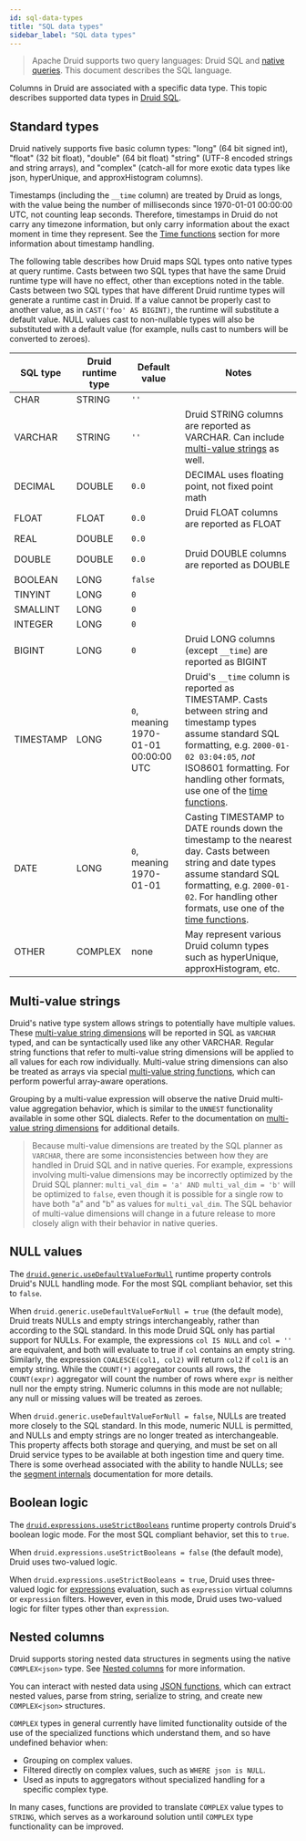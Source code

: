 ```yaml
---
id: sql-data-types
title: "SQL data types"
sidebar_label: "SQL data types"
---
```


<!--
  ~ Licensed to the Apache Software Foundation (ASF) under one
  ~ or more contributor license agreements.  See the NOTICE file
  ~ distributed with this work for additional information
  ~ regarding copyright ownership.  The ASF licenses this file
  ~ to you under the Apache License, Version 2.0 (the
  ~ "License"); you may not use this file except in compliance
  ~ with the License.  You may obtain a copy of the License at
  ~
  ~   http://www.apache.org/licenses/LICENSE-2.0
  ~
  ~ Unless required by applicable law or agreed to in writing,
  ~ software distributed under the License is distributed on an
  ~ "AS IS" BASIS, WITHOUT WARRANTIES OR CONDITIONS OF ANY
  ~ KIND, either express or implied.  See the License for the
  ~ specific language governing permissions and limitations
  ~ under the License.
  -->

> Apache Druid supports two query languages: Druid SQL and [native queries](querying.md).
> This document describes the SQL language.


Columns in Druid are associated with a specific data type. This topic describes supported data types in [Druid SQL](./sql.md). 

## Standard types

Druid natively supports five basic column types: "long" (64 bit signed int), "float" (32 bit float), "double" (64 bit
float) "string" (UTF-8 encoded strings and string arrays), and "complex" (catch-all for more exotic data types like
json, hyperUnique, and approxHistogram columns).

Timestamps (including the `__time` column) are treated by Druid as longs, with the value being the number of
milliseconds since 1970-01-01 00:00:00 UTC, not counting leap seconds. Therefore, timestamps in Druid do not carry any
timezone information, but only carry information about the exact moment in time they represent. See the
[Time functions](sql-scalar.md#date-and-time-functions) section for more information about timestamp handling.

The following table describes how Druid maps SQL types onto native types at query runtime. Casts between two SQL types
that have the same Druid runtime type will have no effect, other than exceptions noted in the table. Casts between two
SQL types that have different Druid runtime types will generate a runtime cast in Druid. If a value cannot be properly
cast to another value, as in `CAST('foo' AS BIGINT)`, the runtime will substitute a default value. NULL values cast
to non-nullable types will also be substituted with a default value (for example, nulls cast to numbers will be
converted to zeroes).

|SQL type|Druid runtime type|Default value|Notes|
|--------|------------------|-------------|-----|
|CHAR|STRING|`''`||
|VARCHAR|STRING|`''`|Druid STRING columns are reported as VARCHAR. Can include [multi-value strings](#multi-value-strings) as well.|
|DECIMAL|DOUBLE|`0.0`|DECIMAL uses floating point, not fixed point math|
|FLOAT|FLOAT|`0.0`|Druid FLOAT columns are reported as FLOAT|
|REAL|DOUBLE|`0.0`||
|DOUBLE|DOUBLE|`0.0`|Druid DOUBLE columns are reported as DOUBLE|
|BOOLEAN|LONG|`false`||
|TINYINT|LONG|`0`||
|SMALLINT|LONG|`0`||
|INTEGER|LONG|`0`||
|BIGINT|LONG|`0`|Druid LONG columns (except `__time`) are reported as BIGINT|
|TIMESTAMP|LONG|`0`, meaning 1970-01-01 00:00:00 UTC|Druid's `__time` column is reported as TIMESTAMP. Casts between string and timestamp types assume standard SQL formatting, e.g. `2000-01-02 03:04:05`, _not_ ISO8601 formatting. For handling other formats, use one of the [time functions](sql-scalar.md#date-and-time-functions).|
|DATE|LONG|`0`, meaning 1970-01-01|Casting TIMESTAMP to DATE rounds down the timestamp to the nearest day. Casts between string and date types assume standard SQL formatting, e.g. `2000-01-02`. For handling other formats, use one of the [time functions](sql-scalar.md#date-and-time-functions).|
|OTHER|COMPLEX|none|May represent various Druid column types such as hyperUnique, approxHistogram, etc.|

## Multi-value strings

Druid's native type system allows strings to potentially have multiple values. These
[multi-value string dimensions](multi-value-dimensions.md) will be reported in SQL as `VARCHAR` typed, and can be
syntactically used like any other VARCHAR. Regular string functions that refer to multi-value string dimensions will be
applied to all values for each row individually. Multi-value string dimensions can also be treated as arrays via special
[multi-value string functions](sql-multivalue-string-functions.md), which can perform powerful array-aware operations.

Grouping by a multi-value expression will observe the native Druid multi-value aggregation behavior, which is similar to
the `UNNEST` functionality available in some other SQL dialects. Refer to the documentation on
[multi-value string dimensions](multi-value-dimensions.md) for additional details.

> Because multi-value dimensions are treated by the SQL planner as `VARCHAR`, there are some inconsistencies between how
> they are handled in Druid SQL and in native queries. For example, expressions involving multi-value dimensions may be
> incorrectly optimized by the Druid SQL planner: `multi_val_dim = 'a' AND multi_val_dim = 'b'` will be optimized to
> `false`, even though it is possible for a single row to have both "a" and "b" as values for `multi_val_dim`. The
> SQL behavior of multi-value dimensions will change in a future release to more closely align with their behavior
> in native queries.

## NULL values

The [`druid.generic.useDefaultValueForNull`](../configuration/index.md#sql-compatible-null-handling)
runtime property controls Druid's NULL handling mode. For the most SQL compliant behavior, set this to `false`.

When `druid.generic.useDefaultValueForNull = true` (the default mode), Druid treats NULLs and empty strings
interchangeably, rather than according to the SQL standard. In this mode Druid SQL only has partial support for NULLs.
For example, the expressions `col IS NULL` and `col = ''` are equivalent, and both will evaluate to true if `col`
contains an empty string. Similarly, the expression `COALESCE(col1, col2)` will return `col2` if `col1` is an empty
string. While the `COUNT(*)` aggregator counts all rows, the `COUNT(expr)` aggregator will count the number of rows
where `expr` is neither null nor the empty string. Numeric columns in this mode are not nullable; any null or missing
values will be treated as zeroes.

When `druid.generic.useDefaultValueForNull = false`, NULLs are treated more closely to the SQL standard. In this mode,
numeric NULL is permitted, and NULLs and empty strings are no longer treated as interchangeable. This property
affects both storage and querying, and must be set on all Druid service types to be available at both ingestion time
and query time. There is some overhead associated with the ability to handle NULLs; see
the [segment internals](../design/segments.md#handling-null-values) documentation for more details.

## Boolean logic

The [`druid.expressions.useStrictBooleans`](../configuration/index.md#expression-processing-configurations)
runtime property controls Druid's boolean logic mode. For the most SQL compliant behavior, set this to `true`.

When `druid.expressions.useStrictBooleans = false` (the default mode), Druid uses two-valued logic.

When `druid.expressions.useStrictBooleans = true`, Druid uses three-valued logic for
[expressions](../misc/math-expr.md) evaluation, such as `expression` virtual columns or `expression` filters.
However, even in this mode, Druid uses two-valued logic for filter types other than `expression`.

## Nested columns

Druid supports storing nested data structures in segments using the native `COMPLEX<json>` type. See [Nested columns](./nested-columns.md) for more information.

You can interact with nested data using [JSON functions](./sql-json-functions.md), which can extract nested values, parse from string, serialize to string, and create new `COMPLEX<json>` structures.

`COMPLEX` types in general currently have limited functionality outside of the use of the specialized functions which understand them, and so have undefined behavior when:

* Grouping on complex values.
* Filtered directly on complex values, such as `WHERE json is NULL`.
* Used as inputs to aggregators without specialized handling for a specific complex type.

In many cases, functions are provided to translate `COMPLEX` value types to `STRING`, which serves as a workaround solution until `COMPLEX` type functionality can be improved.